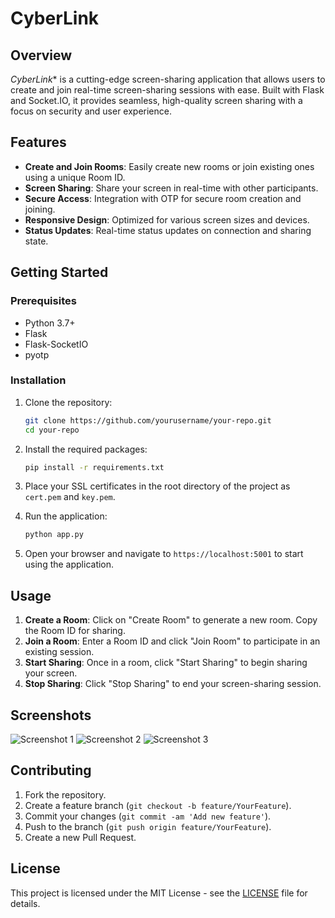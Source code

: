 # CyberLink

## Overview

*CyberLink** is a cutting-edge screen-sharing application that allows users to create and join real-time screen-sharing sessions with ease. Built with Flask and Socket.IO, it provides seamless, high-quality screen sharing with a focus on security and user experience.

## Features

- **Create and Join Rooms**: Easily create new rooms or join existing ones using a unique Room ID.
- **Screen Sharing**: Share your screen in real-time with other participants.
- **Secure Access**: Integration with OTP for secure room creation and joining.
- **Responsive Design**: Optimized for various screen sizes and devices.
- **Status Updates**: Real-time status updates on connection and sharing state.

## Getting Started

### Prerequisites

- Python 3.7+
- Flask
- Flask-SocketIO
- pyotp

### Installation

1. Clone the repository:
    ```bash
    git clone https://github.com/yourusername/your-repo.git
    cd your-repo
    ```

2. Install the required packages:
    ```bash
    pip install -r requirements.txt
    ```

3. Place your SSL certificates in the root directory of the project as `cert.pem` and `key.pem`.

4. Run the application:
    ```bash
    python app.py
    ```

5. Open your browser and navigate to `https://localhost:5001` to start using the application.

## Usage

1. **Create a Room**: Click on "Create Room" to generate a new room. Copy the Room ID for sharing.
2. **Join a Room**: Enter a Room ID and click "Join Room" to participate in an existing session.
3. **Start Sharing**: Once in a room, click "Start Sharing" to begin sharing your screen.
4. **Stop Sharing**: Click "Stop Sharing" to end your screen-sharing session.

## Screenshots

![Screenshot 1](path/to/screenshot1.png)
![Screenshot 2](path/to/screenshot2.png)
![Screenshot 3](path/to/screenshot3.png)

## Contributing

1. Fork the repository.
2. Create a feature branch (`git checkout -b feature/YourFeature`).
3. Commit your changes (`git commit -am 'Add new feature'`).
4. Push to the branch (`git push origin feature/YourFeature`).
5. Create a new Pull Request.

## License

This project is licensed under the MIT License - see the [LICENSE](LICENSE) file for details.


